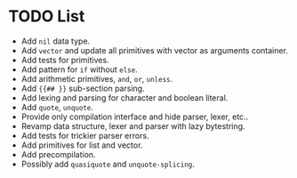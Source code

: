 # TODO List

* Add `nil` data type.
* Add `vector` and update all primitives with vector as arguments container.
* Add tests for primitives.
* Add pattern for `if` without `else`.
* Add arithmetic primitives, `and`, `or`, `unless`.
* Add `{{## }}` sub-section parsing.
* Add lexing and parsing for character and boolean literal.
* Add `quote`, `unquote`.
* Provide only compilation interface and hide parser, lexer, etc..
* Revamp data structure, lexer and parser with lazy bytestring.
* Add tests for trickier parser errors.
* Add primitives for list and vector.
* Add precompilation.
* Possibly add `quasiquote` and `unquote-splicing`.
